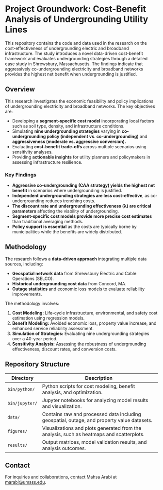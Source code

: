 # **Project Groundwork: Cost-Benefit Analysis of Undergrounding Utility Lines**

This repository contains the code and data used in the research on the cost-effectiveness of undergrounding electric and broadband infrastructure. The study introduces a novel data-driven cost-benefit framework and evaluates undergrounding strategies through a detailed case study in Shrewsbury, Massachusetts. The findings indicate that aggressively co-undergrounding electricity and broadband networks provides the highest net benefit when undergrounding is justified.

## **Overview**
This research investigates the economic feasibility and policy implications of undergrounding electricity and broadband networks. The key objectives are:
- Developing a **segment-specific cost model** incorporating local factors such as soil type, density, and infrastructure conditions.
- Simulating **nine undergrounding strategies** varying in **co-undergrounding policy (independent vs. co-undergrounding)** and **aggressiveness (moderate vs. aggressive conversion).**
- Evaluating **cost-benefit trade-offs** across multiple scenarios using sensitivity analyses.
- Providing **actionable insights** for utility planners and policymakers in assessing infrastructure resilience.

### **Key Findings**
- **Aggressive co-undergrounding (CAA strategy) yields the highest net benefit** in scenarios where undergrounding is justified.
- **Independent undergrounding strategies are less cost-effective**, as co-undergrounding reduces trenching costs.
- **The discount rate and undergrounding effectiveness (λ) are critical parameters** affecting the viability of undergrounding.
- **Segment-specific cost models provide more precise cost estimates** than traditional averaging methods.
- **Policy support is essential** as the costs are typically borne by municipalities while the benefits are widely distributed.

## **Methodology**
The research follows a **data-driven approach** integrating multiple data sources, including:
- **Geospatial network data** from Shrewsbury Electric and Cable Operations (SELCO).
- **Historical undergrounding cost data** from Concord, MA.
- **Outage statistics** and economic loss models to evaluate reliability improvements.

The methodology involves:
1. **Cost Modeling:** Life-cycle infrastructure, environmental, and safety cost estimation using regression models.
2. **Benefit Modeling:** Avoided economic loss, property value increase, and enhanced service reliability assessment.
3. **Simulation of Strategies:** Evaluating nine undergrounding strategies over a 40-year period.
4. **Sensitivity Analysis:** Assessing the robustness of undergrounding effectiveness, discount rates, and conversion costs.

## **Repository Structure**
| Directory       | Description                                                                               |
| --------------- | ----------------------------------------------------------------------------------------- |
| `bin/python/`   | Python scripts for cost modeling, benefit analysis, and optimization.
| `bin/jupyter/`  | Jupyter notebooks for analyzing model results and visualization.                          |
| `data/`         | Contains raw and processed data including geospatial, outage, and property value datasets.                 |
| `figures/`      | Visualizations and plots generated from the analysis, such as heatmaps and scatterplots.  |
| `results/`      | Output matrices, model validation results, and analysis outcomes.                         |

## **Contact**
For inquiries and collaborations, contact Mahsa Arabi at marabi@umass.edu.
